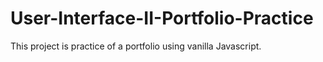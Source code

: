# User-Interface-II-Portfolio-Practice
This project is practice of a portfolio using vanilla Javascript. 
